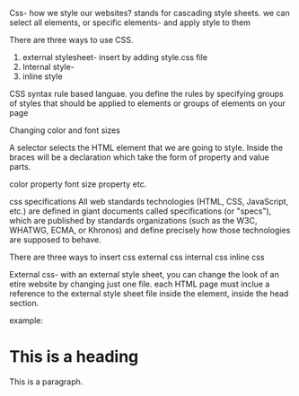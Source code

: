 Css- how we style our websites?
stands for cascading style sheets.
we can select all elements, or specific elements- and apply style to them

There are three ways to use CSS.
1. external stylesheet- insert by adding style.css file
2. Internal style-
3. inline style

CSS syntax 
rule based languae. you define the rules by specifying groups of styles that should be applied to elements or groups of elements on your page

Changing color and font sizes

A selector selects the HTML element that we are going to style. Inside the braces will be a declaration which take the form of property and value parts.

color property
font size property etc.

css specifications
All web standards technologies (HTML, CSS, JavaScript, etc.) are defined in giant documents called specifications (or "specs"), which are published by standards organizations (such as the W3C, WHATWG, ECMA, or Khronos) and define precisely how those technologies are supposed to behave.

There are three ways to insert css
external css
internal css
inline css


External css- with an external style sheet, you can change the look of an etire website by changing just one file.
each HTML page must inclue a reference to the external style sheet file inside the <link> element, inside the head section.

example:
<!DOCTYPE html>
<html>
<head>
<link rel="stylesheet" href="mystyle.css">
</head>
<body>

<h1>This is a heading</h1>
<p>This is a paragraph.</p>

</body>
</html>


